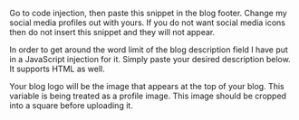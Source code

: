 Go to code injection, then paste this snippet in the blog footer. Change my social media profiles out with yours. If you do not want social media icons then do not insert this snippet and they will not appear.

In order to get around the word limit of the blog description field I have put in a JavaScript injection for it. Simply paste your desired description below. It supports HTML as well.

<script>
  var instagram = "https://www.instagram.com/spencexyz/";
  var facebook = "https://www.facebook.com/spencexyz";
  var twitter = "https://twitter.com/spencemcc";
  var github;
  var blog_description = "I make Nomad List, Remote | OK, Startup Retreats and Go Fucking Do It. I travel to work from anywhere, bootstrap companies and only own what fits in my backpack. Before, I founded a music network on YouTube w/ 100+ mln views. Follow my adventures on Twitter or see a list of my posts. You can pre-order my book MAKE now.";
  
  if(blog_description) {
      document.getElementById('blog_description').innerHTML = blog_description;
  }
  
  if(twitter) {
      var twitterIcon = document.getElementById('twitter');
  twitterIcon.setAttribute('href', twitter);
      twitterIcon.style.display = "inline-block";
  }
  
  if(facebook) {
      var twitterIcon = document.getElementById('facebook');
  twitterIcon.setAttribute('href', twitter);
      twitterIcon.style.display = "inline-block";
  }
  
  if(instagram) {
      var twitterIcon = document.getElementById('instagram');
  twitterIcon.setAttribute('href', twitter);
      twitterIcon.style.display = "inline-block";
  }
  
  if(github) {
      var twitterIcon = document.getElementById('github');
  twitterIcon.setAttribute('href', twitter);
      twitterIcon.style.display = "inline-block";
  }     
</script>

Your blog logo will be the image that appears at the top of your blog. This variable is being treated as a profile image. This image should be cropped into a square before uploading it.
